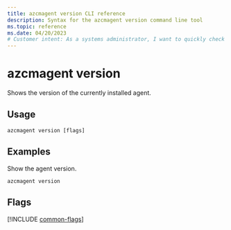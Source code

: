 ```yaml
---
title: azcmagent version CLI reference
description: Syntax for the azcmagent version command line tool
ms.topic: reference
ms.date: 04/20/2023
# Customer intent: As a systems administrator, I want to quickly check the version of the installed agent using the command line, so that I can ensure it is up-to-date for optimal performance and security.
---
```


# azcmagent version

Shows the version of the currently installed agent.

## Usage

```
azcmagent version [flags]
```

## Examples

Show the agent version.

```
azcmagent version
```

## Flags

[!INCLUDE [common-flags](includes/azcmagent-common-flags.md)]
